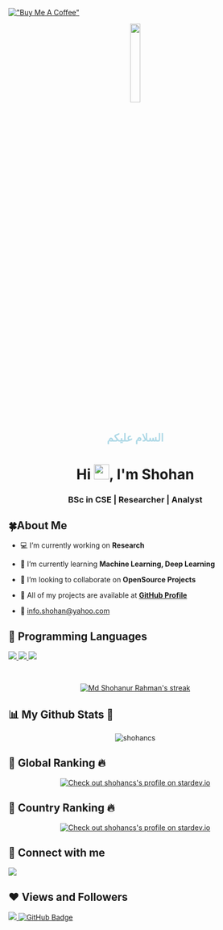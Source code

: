 [!["Buy Me A Coffee"](https://www.buymeacoffee.com/assets/img/custom_images/orange_img.png)](https://www.buymeacoffee.com/shohancse)

<p align="center"> 
<a href="#"> <img width="20%" src="https://i.imgur.com/N3MCH2B.jpeg"  /></a>

</p>

<h2 align="center" style="color:lightblue"> السلام عليكم </h2>
<h1 align="center">Hi <img src="https://raw.githubusercontent.com/MartinHeinz/MartinHeinz/master/wave.gif" width="30px">, I'm Shohan</h1>

 <h3 align="center"> BSc in CSE | Researcher | Analyst </h3>


## 🍀About Me

- 💻 I’m currently working on **Research**

- 🌱 I’m currently learning **Machine Learning, Deep Learning**

- 🍂 I’m looking to collaborate on **OpenSource Projects**

- 🔗 All of my projects are available at **[GitHub Profile](https://github.com/shohancs/)**

- 📧  info.shohan@yahoo.com



## 🚀 Programming Languages

<p align="left"> 
    <a href="http://www.cplusplus.org/" target="_blank"> <img src="https://img.icons8.com/color/48/000000/c-plus-plus-logo.png"/> </a>
    <a href="https://www.java.com" target="_blank"> <img src="https://img.icons8.com/color/48/000000/java-coffee-cup-logo.png"/> </a>
    <a href="https://www.python.org" target="_blank"> <img src="https://img.icons8.com/color/48/000000/python.png"/> </a>
      
 
</p>

<!-- [![React Badge](https://img.shields.io/badge/-React-61DBFB?style=for-the-badge&labelColor=black&logo=react&logoColor=61DBFB)](#)  [![Javascript Badge](https://img.shields.io/badge/-Javascript-F0DB4F?style=for-the-badge&labelColor=black&logo=javascript&logoColor=F0DB4F)](#) [![Typescript Badge](https://img.shields.io/badge/-Typescript-007acc?style=for-the-badge&labelColor=black&logo=typescript&logoColor=007acc)](#) [![Nodejs Badge](https://img.shields.io/badge/-Nodejs-3C873A?style=for-the-badge&labelColor=black&logo=node.js&logoColor=3C873A)](#) [![GraphQL Badge](https://img.shields.io/badge/-GraphQl-e535ab?style=for-the-badge&labelColor=black&logo=node.js&logoColor=e535ab)](#) -->
<br/>

<p align="center">
    <a href="https://github.com/shohancs/github-readme-streak-stats">
        <img title="🔥 Get streak stats for your profile at git.io/streak-stats" alt="Md Shohanur Rahman's streak" src="https://github-readme-streak-stats.herokuapp.com/?user=shohancs&theme=black-ice&hide_border=true&stroke=0000&background=060A0CD0"/>
    </a>
</p>

## 📊 My Github Stats 💚

<p align="center"> <img src="https://github-readme-stats.vercel.app/api?username=shohancs&show_icons=true&theme=gotham" alt="shohancs" />




## 🍃 Global Ranking 🔥
<p align="center">
<a href="https://stardev.io/developers/shohancs"><img alt="Check out shohancs's profile on stardev.io" src="https://stardev.io/developers/shohancs/badge/languages/global.svg" /></a>



## 🍂 Country Ranking 🔥
<p align="center">
<a href="https://stardev.io/developers/shohancs"><img alt="Check out shohancs's profile on stardev.io" src="https://stardev.io/developers/shohancs/badge/languages/country.svg" /></a>



## 💟 Connect with me 
<p align="left">

<a href = "https://www.youtube.com/@shohancs"><img src="https://img.icons8.com/color/48/000000/youtube-play.png"/></a>

</p>



## ❤ Views and Followers 
<a href="https://github.com/Meghna-DAS/github-profile-views-counter">
    <img src="https://komarev.com/ghpvc/?username=shohancs">
</a>
<a href="https://github.com/shohancs?tab=followers"><img src="https://img.shields.io/github/followers/shohancs?label=Followers&style=social" alt="GitHub Badge"></a>

